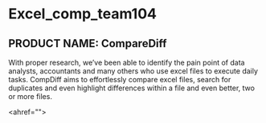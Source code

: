 # Excel_comp_team104

## **PRODUCT NAME: CompareDiff**

With proper research, we’ve been able to identify the pain point of data analysts, accountants and many others who use excel files to execute daily tasks. CompDiff aims to effortlessly compare excel files, search for duplicates and even highlight differences within a file and even better, two or more files. 

<ahref="">
